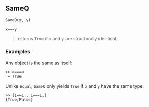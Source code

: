 ## SameQ

```
SameQ(x, y)

x===y
```

> returns `True` if `x` and `y` are structurally identical.

### Examples

Any object is the same as itself:
```
>> a===a
 = True
```

Unlike `Equal`, `SameQ` only yields `True` if `x` and `y` have the same type:
```
>> {1==1., 1===1.}
{True,False}
```

